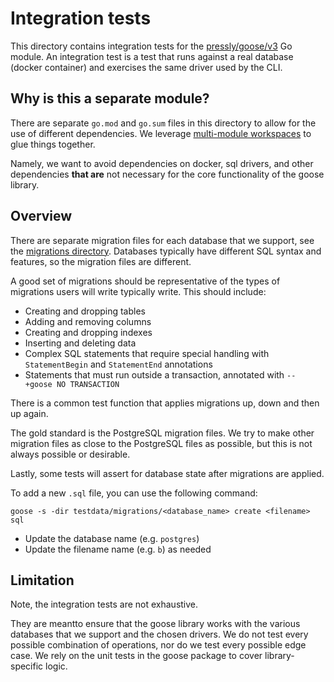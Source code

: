 # Integration tests

This directory contains integration tests for the [pressly/goose/v3][goose_module] Go module. An
integration test is a test that runs against a real database (docker container) and exercises the
same driver used by the CLI.

## Why is this a separate module?

There are separate `go.mod` and `go.sum` files in this directory to allow for the use of different
dependencies. We leverage [multi-module workspaces](https://go.dev/doc/tutorial/workspaces) to glue
things together.

Namely, we want to avoid dependencies on docker, sql drivers, and other dependencies **that are**
not necessary for the core functionality of the goose library.

## Overview

There are separate migration files for each database that we support, see the [migrations
directory][migrations_dir]. Databases typically have different SQL syntax and features, so the
migration files are different.

A good set of migrations should be representative of the types of migrations users will write
typically write. This should include:

- Creating and dropping tables
- Adding and removing columns
- Creating and dropping indexes
- Inserting and deleting data
- Complex SQL statements that require special handling with `StatementBegin` and `StatementEnd`
  annotations
- Statements that must run outside a transaction, annotated with `-- +goose NO TRANSACTION`

There is a common test function that applies migrations up, down and then up again.

The gold standard is the PostgreSQL migration files. We try to make other migration files as close
to the PostgreSQL files as possible, but this is not always possible or desirable.

Lastly, some tests will assert for database state after migrations are applied.

To add a new `.sql` file, you can use the following command:

```
goose -s -dir testdata/migrations/<database_name> create <filename> sql
```

- Update the database name (e.g. `postgres`)
- Update the filename name (e.g. `b`) as needed

## Limitation

Note, the integration tests are not exhaustive.

They are meantto ensure that the goose library works with the various databases that we support and
the chosen drivers. We do not test every possible combination of operations, nor do we test every
possible edge case. We rely on the unit tests in the goose package to cover library-specific logic.

[goose_module]: https://pkg.go.dev/github.com/pressly/goose/v3
[migrations_dir]: ./testdata/migrations
